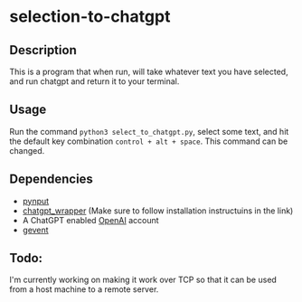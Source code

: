 # selection-to-chatgpt
## Description
This is a program that when run, will take whatever text you have selected, and run chatgpt and return it to your terminal.

## Usage
Run the command `python3 select_to_chatgpt.py`, select some text, and hit the default key combination `control + alt + space`. This command can be changed.

## Dependencies
- [pynput](https://pypi.org/project/pynput/)
- [chatgpt_wrapper](https://github.com/mmabrouk/chatgpt-wrapper) (Make sure to follow installation instructuins in the link)
- A ChatGPT enabled [OpenAI](https://chat.openai.com/) account
- [gevent](https://pypi.org/project/gevent/)

## Todo:
I'm currently working on making it work over TCP so that it can be used from a host machine to a remote server.
